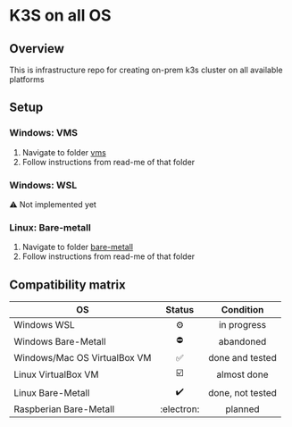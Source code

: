 # K3S on all OS

## Overview

This is infrastructure repo for creating on-prem k3s cluster on all available platforms

## Setup

### Windows: VMS

1. Navigate to folder [vms](./vms)
2. Follow instructions from read-me of that folder

### Windows: WSL

:warning: Not implemented yet

### Linux: Bare-metall

1. Navigate to folder [bare-metall](./bare-metall)
2. Follow instructions from read-me of that folder

## Compatibility matrix

| OS                                 | Status                  | Condition        |
| ---                                | :------:                | :--------------: |
| Windows WSL                        | :gear:                  | in progress      |
| Windows Bare-Metall                | :no_entry:              | abandoned        |
| Windows/Mac OS VirtualBox VM       | :white_check_mark:      | done and tested  |
| Linux VirtualBox VM                | :ballot_box_with_check: | almost done      |
| Linux Bare-Metall                  | :heavy_check_mark:      | done, not tested |
| Raspberian Bare-Metall             | :electron:              | planned          |
